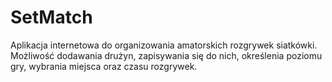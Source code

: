 # SetMatch #
Aplikacja internetowa do organizowania amatorskich rozgrywek siatkówki. Możliwość dodawania drużyn, zapisywania się do nich, określenia poziomu gry, wybrania miejsca oraz czasu rozgrywek. 
